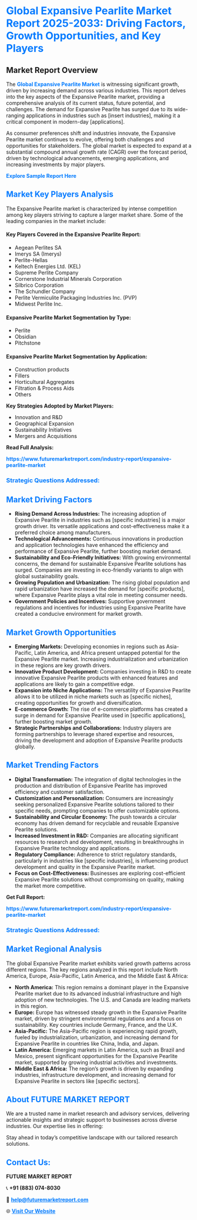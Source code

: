 <h1 style="color: #007BFF;">Global Expansive Pearlite Market Report 2025-2033: Driving Factors, Growth Opportunities, and Key Players</h1>

<section id="overview">
<h2>Market Report Overview</h2>
<p>The <a href="https://www.futuremarketreport.com/industry-report/expansive-pearlite-market" style="color: #007BFF; text-decoration: none;"><strong>Global Expansive Pearlite Market</strong></a> is witnessing significant growth, driven by increasing demand across various industries. This report delves into the key aspects of the Expansive Pearlite market, providing a comprehensive analysis of its current status, future potential, and challenges. The demand for Expansive Pearlite has surged due to its wide-ranging applications in industries such as [insert industries], making it a critical component in modern-day [applications].</p>
<p>As consumer preferences shift and industries innovate, the Expansive Pearlite market continues to evolve, offering both challenges and opportunities for stakeholders. The global market is expected to expand at a substantial compound annual growth rate (CAGR) over the forecast period, driven by technological advancements, emerging applications, and increasing investments by major players.</p>
</section>

<section id="overview">
<p><a href="https://www.futuremarketreport.com/request-sample/reportId=57679" style="color: #007BFF; text-decoration: none;"><strong>Explore Sample Report Here</strong></a></p>
</section>

<section id="key-players">
<h2 style="color: #007BFF;">Market Key Players Analysis</h2>
<p>The Expansive Pearlite market is characterized by intense competition among key players striving to capture a larger market share. Some of the leading companies in the market include:</p>
<h4>Key Players Covered in the Expansive Pearlite Report:</h4>
<ul><li>Aegean Perlites SA</li><li>Imerys SA (Imerys)</li><li>Perlite-Hellas</li><li>Keltech Energies Ltd. (KEL)</li><li>Supreme Perlite Company</li><li>Cornerstone Industrial Minerals Corporation</li><li>Silbrico Corporation</li><li>The Schundler Company</li><li>Perlite Vermiculite Packaging Industries Inc. (PVP)</li><li>Midwest Perlite Inc.</li></ul>
<h4>Expansive Pearlite Market Segmentation by Type:</h4>
<ul><li>Perlite</li><li>Obsidian</li><li>Pitchstone</li></ul>

<h4>Expansive Pearlite Market Segmentation by Application:</h4>
<ul><li>Construction products</li><li>Fillers</li><li>Horticultural Aggregates</li><li>Filtration &amp; Process Aids</li><li>Others</li></ul>
<p><strong>Key Strategies Adopted by Market Players:</strong></p>
<ul>
<li>Innovation and R&D</li>
<li>Geographical Expansion</li>
<li>Sustainability Initiatives</li>
<li>Mergers and Acquisitions</li>
</ul>
</section>

<section>
<p><strong>Read Full Analysis: </strong></p><a href="https://www.futuremarketreport.com/industry-report/expansive-pearlite-market" style="color: #007BFF; text-decoration: none;"><strong>https://www.futuremarketreport.com/industry-report/expansive-pearlite-market</strong></a>
<h3 style="color: #007BFF;">Strategic Questions Addressed:</h3>
</section>

<section id="driving-factors">
<h2 style="color: #007BFF;">Market Driving Factors</h2>
<ul>
<li><strong>Rising Demand Across Industries:</strong> The increasing adoption of Expansive Pearlite in industries such as [specific industries] is a major growth driver. Its versatile applications and cost-effectiveness make it a preferred choice among manufacturers.</li>
<li><strong>Technological Advancements:</strong> Continuous innovations in production and application technologies have enhanced the efficiency and performance of Expansive Pearlite, further boosting market demand.</li>
<li><strong>Sustainability and Eco-Friendly Initiatives:</strong> With growing environmental concerns, the demand for sustainable Expansive Pearlite solutions has surged. Companies are investing in eco-friendly variants to align with global sustainability goals.</li>
<li><strong>Growing Population and Urbanization:</strong> The rising global population and rapid urbanization have increased the demand for [specific products], where Expansive Pearlite plays a vital role in meeting consumer needs.</li>
<li><strong>Government Policies and Incentives:</strong> Supportive government regulations and incentives for industries using Expansive Pearlite have created a conducive environment for market growth.</li>
</ul>
</section>

<section id="growth-opportunities">
<h2 style="color: #007BFF;">Market Growth Opportunities</h2>
<ul>
<li><strong>Emerging Markets:</strong> Developing economies in regions such as Asia-Pacific, Latin America, and Africa present untapped potential for the Expansive Pearlite market. Increasing industrialization and urbanization in these regions are key growth drivers.</li>
<li><strong>Innovative Product Development:</strong> Companies investing in R&D to create innovative Expansive Pearlite products with enhanced features and applications are likely to gain a competitive edge.</li>
<li><strong>Expansion into Niche Applications:</strong> The versatility of Expansive Pearlite allows it to be utilized in niche markets such as [specific niches], creating opportunities for growth and diversification.</li>
<li><strong>E-commerce Growth:</strong> The rise of e-commerce platforms has created a surge in demand for Expansive Pearlite used in [specific applications], further boosting market growth.</li>
<li><strong>Strategic Partnerships and Collaborations:</strong> Industry players are forming partnerships to leverage shared expertise and resources, driving the development and adoption of Expansive Pearlite products globally.</li>
</ul>
</section>

<section id="trending-factors">
<h2 style="color: #007BFF;">Market Trending Factors</h2>
<ul>
<li><strong>Digital Transformation:</strong> The integration of digital technologies in the production and distribution of Expansive Pearlite has improved efficiency and customer satisfaction.</li>
<li><strong>Customization and Personalization:</strong> Consumers are increasingly seeking personalized Expansive Pearlite solutions tailored to their specific needs, prompting companies to offer customizable options.</li>
<li><strong>Sustainability and Circular Economy:</strong> The push towards a circular economy has driven demand for recyclable and reusable Expansive Pearlite solutions.</li>
<li><strong>Increased Investment in R&D:</strong> Companies are allocating significant resources to research and development, resulting in breakthroughs in Expansive Pearlite technology and applications.</li>
<li><strong>Regulatory Compliance:</strong> Adherence to strict regulatory standards, particularly in industries like [specific industries], is influencing product development and quality in the Expansive Pearlite market.</li>
<li><strong>Focus on Cost-Effectiveness:</strong> Businesses are exploring cost-efficient Expansive Pearlite solutions without compromising on quality, making the market more competitive.</li>
</ul>
</section>

<section>
<p><strong>Get Full Report: </strong></p><a href="https://www.futuremarketreport.com/industry-report/expansive-pearlite-market" style="color: #007BFF; text-decoration: none;"><strong>https://www.futuremarketreport.com/industry-report/expansive-pearlite-market</strong></a>
<h3 style="color: #007BFF;">Strategic Questions Addressed:</h3>
</section>


<section id="regional-analysis">
<h2 style="color: #007BFF;">Market Regional Analysis</h2>
<p>The global Expansive Pearlite market exhibits varied growth patterns across different regions. The key regions analyzed in this report include North America, Europe, Asia-Pacific, Latin America, and the Middle East & Africa:</p>
<ul>
<li><strong>North America:</strong> This region remains a dominant player in the Expansive Pearlite market due to its advanced industrial infrastructure and high adoption of new technologies. The U.S. and Canada are leading markets in this region.</li>
<li><strong>Europe:</strong> Europe has witnessed steady growth in the Expansive Pearlite market, driven by stringent environmental regulations and a focus on sustainability. Key countries include Germany, France, and the U.K.</li>
<li><strong>Asia-Pacific:</strong> The Asia-Pacific region is experiencing rapid growth, fueled by industrialization, urbanization, and increasing demand for Expansive Pearlite in countries like China, India, and Japan.</li>
<li><strong>Latin America:</strong> Emerging markets in Latin America, such as Brazil and Mexico, present significant opportunities for the Expansive Pearlite market, supported by growing industrial activities and investments.</li>
<li><strong>Middle East & Africa:</strong> The region’s growth is driven by expanding industries, infrastructure development, and increasing demand for Expansive Pearlite in sectors like [specific sectors].</li>
</ul>
</section>

<footer>
<h2 style="color: #007BFF;">About FUTURE MARKET REPORT</h2>
<p>We are a trusted name in market research and advisory services, delivering actionable insights and strategic support to businesses across diverse industries. Our expertise lies in offering:</p>

<p>Stay ahead in today’s competitive landscape with our tailored research solutions.</p>

<h2 style="color: #007BFF;">Contact Us:</h2>
<p><strong>FUTURE MARKET REPORT</strong></p>
<p>📞 <strong>+91 (883) 074-8030</strong></p>
<p>📧 <strong><a href="mailto:help@futuremarketreport.com" style="color: #007BFF;">help@futuremarketreport.com</a></strong></p>
<p>🌐 <strong><a href="https://www.futuremarketreport.com/" style="color: #007BFF;">Visit Our Website</a></strong></p>
</footer>